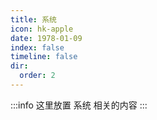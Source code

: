 ```yaml
---
title: 系统
icon: hk-apple
date: 1978-01-09
index: false
timeline: false
dir:
  order: 2
---
```


:::info
这里放置 系统 相关的内容
:::

<AutoCatalog />
